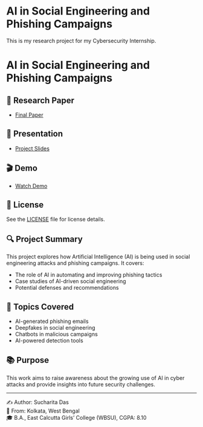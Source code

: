 # AI in Social Engineering and Phishing Campaigns

This is my research project for my Cybersecurity Internship.

# AI in Social Engineering and Phishing Campaigns

## 📄 Research Paper
- [Final Paper](research-paper/final_research_paper.pdf)

## 🎤 Presentation
- [Project Slides](presentation/Presentation.pdf)

## 🎬 Demo
- [Watch Demo](demo/demo_video_link.txt)

## 📜 License
See the [LICENSE](LICENSE) file for license details.


## 🔍 Project Summary
This project explores how Artificial Intelligence (AI) is being used in social engineering attacks and phishing campaigns. It covers:
- The role of AI in automating and improving phishing tactics
- Case studies of AI-driven social engineering
- Potential defenses and recommendations

## 🧠 Topics Covered
- AI-generated phishing emails
- Deepfakes in social engineering
- Chatbots in malicious campaigns
- AI-powered detection tools

## 📚 Purpose
This work aims to raise awareness about the growing use of AI in cyber attacks and provide insights into future security challenges.

---

✍️ Author: Sucharita Das  
📍 From: Kolkata, West Bengal  
🎓 B.A., East Calcutta Girls’ College (WBSU), CGPA: 8.10  
